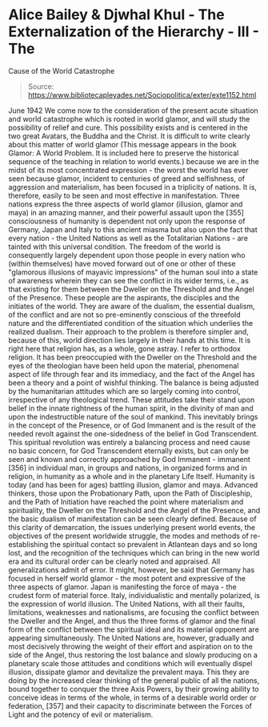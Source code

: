# Alice Bailey & Djwhal Khul - The Externalization of the Hierarchy - III - The
Cause of the World Catastrophe

> Source: https://www.bibliotecapleyades.net/Sociopolitica/exter/exte1152.html

June 1942
We come now to the consideration of the present acute situation and world catastrophe which is rooted in world glamor, and will study the possibility of relief and cure. This possibility exists and is centered in the two great Avatars, the Buddha and the Christ.
It is difficult to write clearly about this matter of world glamor (This message appears in the book Glamor: A World Problem. It is included here to preserve the historical sequence of the teaching in relation to world events.) because we are in the midst of its most concentrated expression - the worst the world has ever seen because glamor, incident to centuries of greed and selfishness, of aggression and materialism, has been focused in a triplicity of nations. It is, therefore, easily to be seen and most effective in manifestation. Three nations express the three aspects of world glamor (illusion, glamor and maya) in an amazing manner, and their powerful assault upon the [355] consciousness of humanity is dependent not only upon the response of Germany, Japan and Italy to this ancient miasma but also upon the fact that every nation - the United Nations as well as the Totalitarian Nations - are tainted with this universal condition. The freedom of the world is consequently largely dependent upon those people in every nation who (within themselves) have moved forward out of one or other of these "glamorous illusions of mayavic impressions" of the human soul into a state of awareness wherein they can see the conflict in its wider terms, i.e., as that existing for them between the Dweller on the Threshold and the Angel of the Presence.
These people are the aspirants, the disciples and the initiates of the world. They are aware of the dualism, the essential dualism, of the conflict and are not so pre-eminently conscious of the threefold nature and the differentiated condition of the situation which underlies the realized dualism. Their approach to the problem is therefore simpler and, because of this, world direction lies largely in their hands at this time.
It is right here that religion has, as a whole, gone astray. I refer to orthodox religion. It has been preoccupied with the Dweller on the Threshold and the eyes of the theologian have been held upon the material, phenomenal aspect of life through fear and its immediacy, and the fact of the Angel has been a theory and a point of wishful thinking. The balance is being adjusted by the humanitarian attitudes which are so largely coming into control, irrespective of any theological trend. These attitudes take their stand upon belief in the innate rightness of the human spirit, in the divinity of man and upon the indestructible nature of the soul of mankind. This inevitably brings in the concept of the Presence, or of God Immanent and is the result of the needed revolt against the one-sidedness of the belief in God Transcendent. This spiritual revolution was entirely a balancing process and need cause no basic concern, for God Transcendent eternally exists, but can only be seen and known and correctly approached by God Immanent - immanent [356] in individual man, in groups and nations, in organized forms and in religion, in humanity as a whole and in the planetary Life Itself. Humanity is today (and has been for ages) battling illusion, glamor and maya. Advanced thinkers, those upon the Probationary Path, upon the Path of Discipleship, and the Path of Initiation have reached the point where materialism and spirituality, the Dweller on the Threshold and the Angel of the Presence, and the basic dualism of manifestation can be seen clearly defined. Because of this clarity of demarcation, the issues underlying present world events, the objectives of the present worldwide struggle, the modes and methods of re-establishing the spiritual contact so prevalent in Atlantean days and so long lost, and the recognition of the techniques which can bring in the new world era and its cultural order can be clearly noted and appraised.
All generalizations admit of error. It might, however, be said that Germany has focused in herself world glamor - the most potent and expressive of the three aspects of glamor. Japan is manifesting the force of maya - the crudest form of material force. Italy, individualistic and mentally polarized, is the expression of world illusion. The United Nations, with all their faults, limitations, weaknesses and nationalisms, are focusing the conflict between the Dweller and the Angel, and thus the three forms of glamor and the final form of the conflict between the spiritual ideal and its material opponent are appearing simultaneously. The United Nations are, however, gradually and most decisively throwing the weight of their effort and aspiration on to the side of the Angel, thus restoring the lost balance and slowly producing on a planetary scale those attitudes and conditions which will eventually dispel illusion, dissipate glamor and devitalize the prevalent maya. This they are doing by the increased clear thinking of the general public of all the nations, bound together to conquer the three Axis Powers, by their growing ability to conceive ideas in terms of the whole, in terms of a desirable world order or federation, [357] and their capacity to discriminate between the Forces of Light and the potency of evil or materialism.
